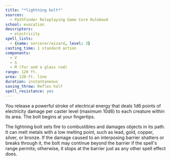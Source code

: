 ```yaml
---
title: "*lightning bolt*"
sources:
  - Pathfinder Roleplaying Game Core Rulebook
school: evocation
descriptors:
  - electricity
spell_lists:
  - {name: sorcerer/wizard, level: 3}
casting_time: 1 standard action
components:
  - V
  - S
  - M (fur and a glass rod)
range: 120 ft.
area: 120-ft. line
duration: instantaneous
saving_throw: Reflex half
spell_resistance: yes
---
```


You release a powerful stroke of electrical energy that deals 1d6 points of electricity damage per caster level (maximum 10d6) to each creature within its area. The bolt begins at your fingertips.

The lightning bolt sets fire to combustibles and damages objects in its path. It can melt metals with a low melting point, such as lead, gold, copper, silver, or bronze. If the damage caused to an interposing barrier shatters or breaks through it, the bolt may continue beyond the barrier if the spell's range permits; otherwise, it stops at the barrier just as any other spell effect does.

